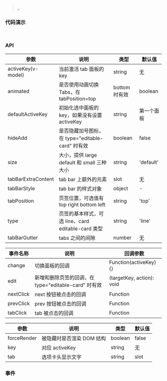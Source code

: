 #   

>  。


###  代码演示

```
 
```

### API
参数|说明|类型|默认值
--|--|--|--
activeKey(v-model)|当前激活 tab 面板的 key|string|无
animated|是否使用动画切换 Tabs，在 tabPosition=top|bottom 时有效|boolean | {inkBar:boolean, tabPane:boolean}|true, 当 type="card" 时为 false
defaultActiveKey|初始化选中面板的 key，如果没有设置 activeKey|string|第一个面板
hideAdd|是否隐藏加号图标，在 type="editable-card" 时有效|boolean|false
size|大小，提供 large default 和 small 三种大小|string|'default'
tabBarExtraContent|tab bar 上额外的元素|slot|无
tabBarStyle|tab bar 的样式对象|object|-
tabPosition|页签位置，可选值有 top right bottom left|string|'top'
type|页签的基本样式，可选 line、card editable-card 类型|string|'line'
tabBarGutter|tabs 之间的间隙|number|无


事件名称|说明|回调参数
--|--|--
change|切换面板的回调|Function(activeKey) {}
edit|新增和删除页签的回调，在 type="editable-card" 时有效|(targetKey, action): void
nextClick|next 按钮被点击的回调|Function
prevClick|prev 按钮被点击的回调|Function
tabClick|tab 被点击的回调|Function



参数|说明|类型|默认值
--|--|--|--
forceRender|被隐藏时是否渲染 DOM 结构|boolean|false
key|对应 activeKey|string|无
tab|选项卡头显示文字|string|slot|无
 


### 事件

 

